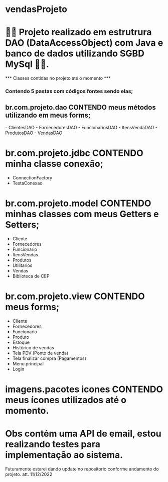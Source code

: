 # vendasProjeto

<h1>🧑‍💻 Projeto realizado em estrutrura DAO (DataAccessObject) com Java e banco de dados utilizando SGBD MySql 🧑‍💻.  </h1>
*** Classes contidas no projeto até o momento ***

<h3> Contendo 5 pastas  com códigos fontes sendo elas; </h3>

<h2> br.com.projeto.dao CONTENDO meus métodos utilizando em meus forms; </h2>
- ClientesDAO
- FornecedoresDAO
- FuncionariosDAO
- ItensVendaDAO
- ProdutosDAO
- VendasDAO

# br.com.projeto.jdbc CONTENDO minha classe conexão;
- ConnectionFactory
- TestaConexao

# br.com.projeto.model CONTENDO minhas classes com meus Getters e Setters;
- Cliente
- Fornecedores
- Funcionario
- ItensVendas
- Produtos
- Utilitarios
- Vendas
- Biblioteca de CEP

# br.com.projeto.view CONTENDO meus forms;
- Cliente
- Fornecedores
- Funcionario
- Produto
- Estoque
- Histórico de vendas
- Tela PDV (Ponto de venda)
- Tela finalizar compra (Pagamentos)
- Menu principal
- Login

# imagens.pacotes icones CONTENDO meus ícones utilizados até o momento.

# Obs contém uma API de email, estou realizando testes para implementação ao sistema.


Futuramente estarei dando update no repositorio conforme andamento do projeto.  att. 11/12/2022
